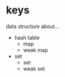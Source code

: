 # keys
data structure about...
- hash table
    - map
    - weak map
- set
    - set
    - weak set
